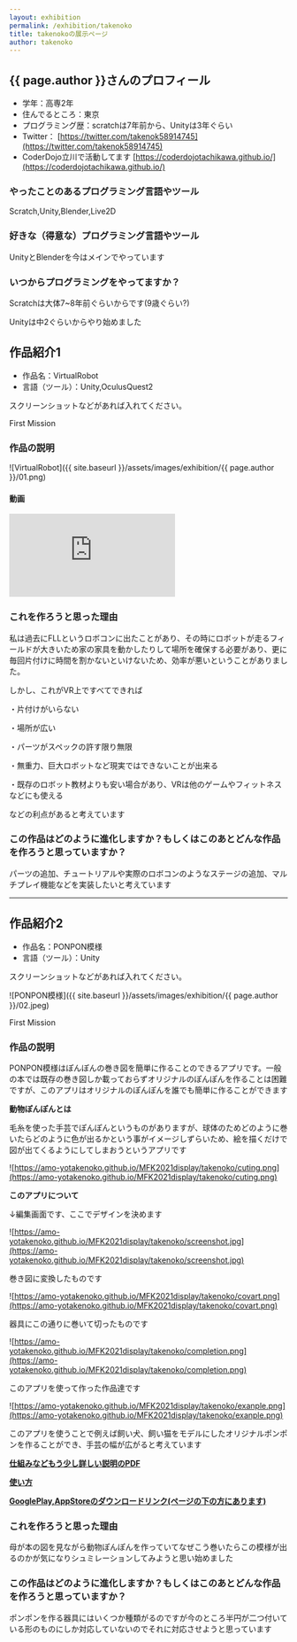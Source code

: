 ```yaml
---
layout: exhibition
permalink: /exhibition/takenoko
title: takenokoの展示ページ
author: takenoko
---
```

## {{ page.author }}さんのプロフィール

- 学年：高専2年
- 住んでるところ：東京
- プログラミング歴：scratchは7年前から、Unityは3年ぐらい
- Twitter： [https://twitter.com/takenok58914745](https://twitter.com/takenok58914745)
- CoderDojo立川で活動してます [https://coderdojotachikawa.github.io/](https://coderdojotachikawa.github.io/)

### やったことのあるプログラミング言語やツール

Scratch,Unity,Blender,Live2D

### 好きな（得意な）プログラミング言語やツール

UnityとBlenderを今はメインでやっています

### いつからプログラミングをやってますか？

Scratchは大体7~8年前ぐらいからです(9歳ぐらい?)

Unityは中2ぐらいからやり始めました

## 作品紹介1

- 作品名：VirtualRobot
- 言語（ツール）：Unity,OculusQuest2

スクリーンショットなどがあれば入れてください。

First Mission

### 作品の説明

![VirtualRobot]({{ site.baseurl }}/assets/images/exhibition/{{ page.author }}/01.png)

#### 動画

<div class="youtube">
  <iframe src="https://www.youtube.com/embed/GkbfF6T2dZw" title="YouTube video player" frameborder="0" allow="accelerometer; autoplay; clipboard-write; encrypted-media; gyroscope; picture-in-picture" allowfullscreen></iframe>
</div>

### これを作ろうと思った理由

私は過去にFLLというロボコンに出たことがあり、その時にロボットが走るフィールドが大きいため家の家具を動かしたりして場所を確保する必要があり、更に毎回片付けに時間を割かないといけないため、効率が悪いということがありました。

しかし、これがVR上ですべてできれば

・片付けがいらない

・場所が広い

・パーツがスペックの許す限り無限

・無重力、巨大ロボットなど現実ではできないことが出来る

・既存のロボット教材よりも安い場合があり、VRは他のゲームやフィットネスなどにも使える

などの利点があると考えています

### この作品はどのように進化しますか？もしくはこのあとどんな作品を作ろうと思っていますか？

パーツの追加、チュートリアルや実際のロボコンのようなステージの追加、マルチプレイ機能などを実装したいと考えています

---

## 作品紹介2

- 作品名：PONPON模様
- 言語（ツール）：Unity

スクリーンショットなどがあれば入れてください。

![PONPON模様]({{ site.baseurl }}/assets/images/exhibition/{{ page.author }}/02.jpeg)

First Mission

### 作品の説明

PONPON模様はぽんぽんの巻き図を簡単に作ることのできるアプリです。一般の本では既存の巻き図しか載っておらずオリジナルのぽんぽんを作ることは困難ですが、このアプリはオリジナルのぽんぽんを誰でも簡単に作ることができます

**動物ぽんぽんとは**

毛糸を使った手芸でぽんぽんというものがありますが、球体のためどのように巻いたらどのように色が出るかという事がイメージしずらいため、絵を描くだけで図が出てくるようにしてしまおうというアプリです

![https://amo-yotakenoko.github.io/MFK2021display/takenoko/cuting.png](https://amo-yotakenoko.github.io/MFK2021display/takenoko/cuting.png)

**このアプリについて**

↓編集画面です、ここでデザインを決めます

![https://amo-yotakenoko.github.io/MFK2021display/takenoko/screenshot.jpg](https://amo-yotakenoko.github.io/MFK2021display/takenoko/screenshot.jpg)

巻き図に変換したものです

![https://amo-yotakenoko.github.io/MFK2021display/takenoko/covart.png](https://amo-yotakenoko.github.io/MFK2021display/takenoko/covart.png)

器具にこの通りに巻いて切ったものです

![https://amo-yotakenoko.github.io/MFK2021display/takenoko/completion.png](https://amo-yotakenoko.github.io/MFK2021display/takenoko/completion.png)

このアプリを使って作った作品達です

![https://amo-yotakenoko.github.io/MFK2021display/takenoko/exanple.png](https://amo-yotakenoko.github.io/MFK2021display/takenoko/exanple.png)

このアプリを使うことで例えば飼い犬、飼い猫をモデルにしたオリジナルポンポンを作ることができ、手芸の幅が広がると考えています

[**仕組みなどもう少し詳しい説明のPDF**](https://amo-yotakenoko.github.io/MFK2021display/takenoko/takenoko-ponpon.pdf)

[**使い方**](https://amo-yotakenoko.github.io/portfolio/pomo-yo.html)

[**GooglePlay,AppStoreのダウンロードリンク(ページの下の方にあります)**](https://amo-yotakenoko.github.io/MFK2021display/takenoko/ponpon)

### これを作ろうと思った理由

母が本の図を見ながら動物ぽんぽんを作っていてなぜこう巻いたらこの模様が出るのかが気になりシュミレーションしてみようと思い始めました

### この作品はどのように進化しますか？もしくはこのあとどんな作品を作ろうと思っていますか？

ポンポンを作る器具にはいくつか種類がるのですが今のところ半円が二つ付いている形のものにしか対応していないのでそれに対応させようと思っています

